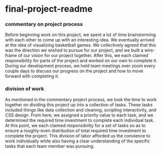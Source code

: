 # final-project-readme
### commentary on project process
Before beginning work on this project, we spent a lot of time brainstorming with each other to come up with an interesting idea. We eventually arrived at the idea of visualizing basketball games. We collectively agreed that this was the direction we wished to pursue for our project, and we built a wire-frame of our vision for our project together. After this, we each claimed responsibility for parts of the project and worked on our own to complete it. During our development process, we held team meetings over zoom every couple days to discuss our progress on the project and how to move forward with completing it.
### division of work
As mentioned in the commentary project process, we took the time to work together on dividing this project up into a collection of tasks. These tasks included things like data collection and cleaning, scripting interactivity, and CSS design. From here, we assigned a priority value to each task, and we determined the required time investment to complete each individual task. At this point, we each claimed responsibility for a set of tasks so as to ensure a roughly-even distribution of total required time investment to complete the project. This division of labor afforded us the convience to work individually while also having a clear understanding of the specific tasks that each team member was pursuing.
